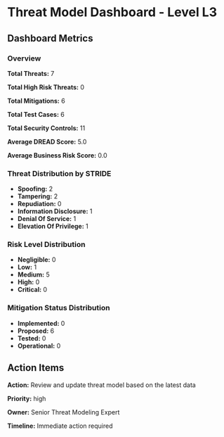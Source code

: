 # Threat Model Dashboard - Level L3 

## Dashboard Metrics

### Overview

**Total Threats:** 7

**Total High Risk Threats:** 0

**Total Mitigations:** 6

**Total Test Cases:** 6

**Total Security Controls:** 11

**Average DREAD Score:** 5.0

**Average Business Risk Score:** 0.0

### Threat Distribution by STRIDE

- **Spoofing:** 2
- **Tampering:** 2
- **Repudiation:** 0
- **Information Disclosure:** 1
- **Denial Of Service:** 1
- **Elevation Of Privilege:** 1

### Risk Level Distribution

- **Negligible:** 0
- **Low:** 1
- **Medium:** 5
- **High:** 0
- **Critical:** 0

### Mitigation Status Distribution

- **Implemented:** 0
- **Proposed:** 6
- **Tested:** 0
- **Operational:** 0

## Action Items

**Action:** Review and update threat model based on the latest data

**Priority:** high

**Owner:** Senior Threat Modeling Expert

**Timeline:** Immediate action required

